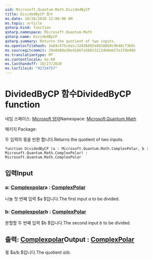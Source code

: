 ```yaml
---
uid: Microsoft.Quantum.Math.DividedByCP
title: DividedByCP 함수
ms.date: 10/26/2020 12:00:00 AM
ms.topic: article
qsharp.kind: function
qsharp.namespace: Microsoft.Quantum.Math
qsharp.name: DividedByCP
qsharp.summary: Returns the quotient of two inputs.
ms.openlocfilehash: 3a69c475cdacc3243b092e8b18869c9648cf3b9c
ms.sourcegitcommit: 29e0d88a30e4166fa580132124b0eb57e1f0e986
ms.translationtype: MT
ms.contentlocale: ko-KR
ms.lasthandoff: 10/27/2020
ms.locfileid: "92724757"
---
```

# <a name="dividedbycp-function"></a><span data-ttu-id="15265-102">DividedByCP 함수</span><span class="sxs-lookup"><span data-stu-id="15265-102">DividedByCP function</span></span>

<span data-ttu-id="15265-103">네임 스페이스: [Microsoft 양자](xref:Microsoft.Quantum.Math)</span><span class="sxs-lookup"><span data-stu-id="15265-103">Namespace: [Microsoft.Quantum.Math](xref:Microsoft.Quantum.Math)</span></span>

<span data-ttu-id="15265-104">패키지 [](https://nuget.org/packages/)</span><span class="sxs-lookup"><span data-stu-id="15265-104">Package: [](https://nuget.org/packages/)</span></span>


<span data-ttu-id="15265-105">두 입력의 몫을 반환 합니다.</span><span class="sxs-lookup"><span data-stu-id="15265-105">Returns the quotient of two inputs.</span></span>

```qsharp
function DividedByCP (a : Microsoft.Quantum.Math.ComplexPolar, b : Microsoft.Quantum.Math.ComplexPolar) : Microsoft.Quantum.Math.ComplexPolar
```


## <a name="input"></a><span data-ttu-id="15265-106">입력</span><span class="sxs-lookup"><span data-stu-id="15265-106">Input</span></span>

### <a name="a--complexpolar"></a><span data-ttu-id="15265-107">a: [Complexpolar](xref:Microsoft.Quantum.Math.ComplexPolar)</span><span class="sxs-lookup"><span data-stu-id="15265-107">a : [ComplexPolar](xref:Microsoft.Quantum.Math.ComplexPolar)</span></span>

<span data-ttu-id="15265-108">나눌 첫 번째 입력 $a $입니다.</span><span class="sxs-lookup"><span data-stu-id="15265-108">The first input $a$ to be divided.</span></span>


### <a name="b--complexpolar"></a><span data-ttu-id="15265-109">b: [Complexpolar](xref:Microsoft.Quantum.Math.ComplexPolar)</span><span class="sxs-lookup"><span data-stu-id="15265-109">b : [ComplexPolar](xref:Microsoft.Quantum.Math.ComplexPolar)</span></span>

<span data-ttu-id="15265-110">분할할 두 번째 입력 $b $입니다.</span><span class="sxs-lookup"><span data-stu-id="15265-110">The second input $b$ to be divided.</span></span>



## <a name="output--complexpolar"></a><span data-ttu-id="15265-111">출력: [Complexpolar](xref:Microsoft.Quantum.Math.ComplexPolar)</span><span class="sxs-lookup"><span data-stu-id="15265-111">Output : [ComplexPolar](xref:Microsoft.Quantum.Math.ComplexPolar)</span></span>

<span data-ttu-id="15265-112">몫 $a/b $입니다.</span><span class="sxs-lookup"><span data-stu-id="15265-112">The quotient $a / b$.</span></span>